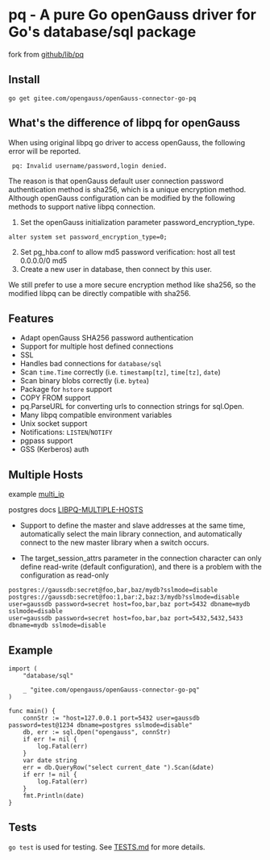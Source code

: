 # pq - A pure Go openGauss driver for Go's database/sql package

fork from [github/lib/pq](https://github.com/lib/pq)

## Install

	go get gitee.com/opengauss/openGauss-connector-go-pq

## What's the difference of libpq for openGauss
When using original libpq go driver to access openGauss, the following error will be reported.
```
 pq: Invalid username/password,login denied.
```
The reason is that openGauss default user connection password authentication method is sha256, which is a unique encryption method. Although openGauss configuration can be modified by the following methods to support native libpq connection.

1. Set the openGauss initialization parameter password_encryption_type.
```
alter system set password_encryption_type=0;
```
2. Set pg_hba.conf to allow md5 password verification: host all test 0.0.0.0/0 md5
3. Create a new user in database, then connect by this user.

We still prefer to use a more secure encryption method like sha256, so the modified libpq can be directly compatible with sha256.

## Features

* Adapt openGauss SHA256 password authentication
* Support for multiple host defined connections
* SSL
* Handles bad connections for `database/sql`
* Scan `time.Time` correctly (i.e. `timestamp[tz]`, `time[tz]`, `date`)
* Scan binary blobs correctly (i.e. `bytea`)
* Package for `hstore` support
* COPY FROM support
* pq.ParseURL for converting urls to connection strings for sql.Open.
* Many libpq compatible environment variables
* Unix socket support
* Notifications: `LISTEN`/`NOTIFY`
* pgpass support
* GSS (Kerberos) auth


## Multiple Hosts

example [multi_ip](example/multi_ip/multi_ip.go)

postgres docs [LIBPQ-MULTIPLE-HOSTS](https://www.postgresql.org/docs/10/libpq-connect.html#LIBPQ-MULTIPLE-HOSTS)


- Support to define the master and slave addresses at the same time, automatically select the main library connection,
  and automatically connect to the new master library when a switch occurs.

- The target_session_attrs parameter in the connection character can only define read-write (default configuration),
  and there is a problem with the configuration as read-only


```
postgres://gaussdb:secret@foo,bar,baz/mydb?sslmode=disable
postgres://gaussdb:secret@foo:1,bar:2,baz:3/mydb?sslmode=disable
user=gaussdb password=secret host=foo,bar,baz port=5432 dbname=mydb sslmode=disable
user=gaussdb password=secret host=foo,bar,baz port=5432,5432,5433 dbname=mydb sslmode=disable
```


## Example
```
import (
	"database/sql"

	_ "gitee.com/opengauss/openGauss-connector-go-pq"
)

func main() {
	connStr := "host=127.0.0.1 port=5432 user=gaussdb password=test@1234 dbname=postgres sslmode=disable"
	db, err := sql.Open("opengauss", connStr)
	if err != nil {
		log.Fatal(err)
	}
	var date string
	err = db.QueryRow("select current_date ").Scan(&date)
	if err != nil {
		log.Fatal(err)
	}
	fmt.Println(date)
}
```

## Tests

`go test` is used for testing.  See [TESTS.md](TESTS.md) for more details.

